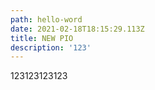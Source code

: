 ```yaml
---
path: hello-word
date: 2021-02-18T18:15:29.113Z
title: NEW PIO
description: '123'
---
```

123123123123
